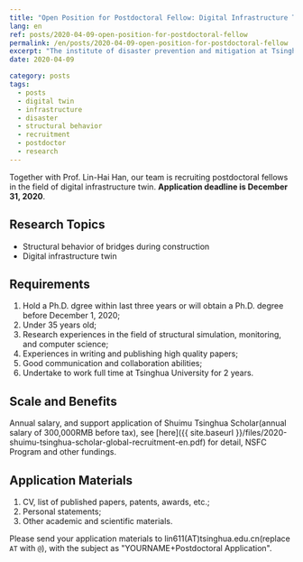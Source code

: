 ```yaml
---
title: "Open Position for Postdoctoral Fellow: Digital Infrastructure Twin"
lang: en
ref: posts/2020-04-09-open-position-for-postdoctoral-fellow
permalink: /en/posts/2020-04-09-open-position-for-postdoctoral-fellow
excerpt: "The institute of disaster prevention and mitigation at Tsinghu University invites applications for the position of postdoctoral fellow in the field of digital infrastructure twin. Applicants should hold a Ph.D. degree (Civil Engineering or Construction Informatics) within last three years and under 35 years old. Please submit your application before December 31, 2020."
date: 2020-04-09

category: posts
tags:
  - posts
  - digital twin
  - infrastructure
  - disaster
  - structural behavior
  - recruitment
  - postdoctor
  - research
---
```


Together with Prof. Lin-Hai Han, our team is recruiting postdoctoral fellows in the field of digital infrastructure twin. **Application deadline is December 31, 2020**.


## Research Topics
* Structural behavior of bridges during construction
* Digital infrastructure twin

## Requirements
1. Hold a Ph.D. dgree within last three years or will obtain a Ph.D. degree before December 1, 2020;
2. Under 35 years old;
3. Research experiences in the field of structural simulation, monitoring, and computer science; 
4. Experiences in writing and publishing high quality papers;
5. Good communication and collaboration abilities;
6. Undertake to work full time at Tsinghua University for 2 years.

## Scale and Benefits
Annual salary, and support application of Shuimu Tsinghua Scholar(annual salary of 300,000RMB before tax), see [here]({{ site.baseurl }}/files/2020-shuimu-tsinghua-scholar-global-recruitment-en.pdf) for detail, NSFC Program and other fundings.

## Application Materials
1. CV, list of published papers, patents, awards, etc.;
2. Personal statements;
3. Other academic and scientific materials.

Please send your application materials to lin611(AT)tsinghua.edu.cn(replace `AT` with `@`), with the subject as "YOURNAME+Postdoctoral Application".